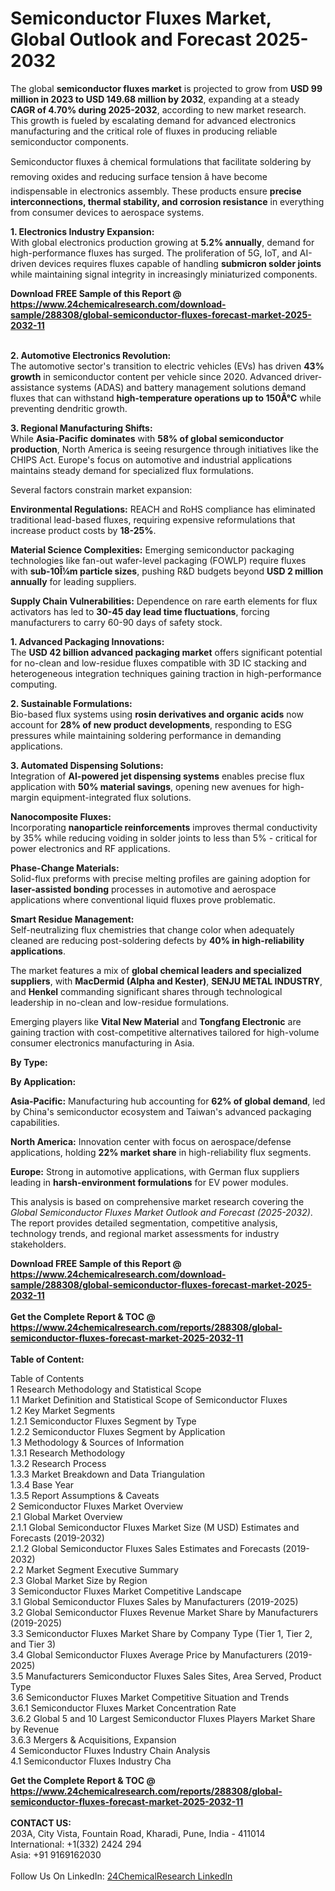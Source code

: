 <h1>Semiconductor Fluxes Market, Global Outlook and Forecast 2025-2032</h1><p>The global <strong>semiconductor fluxes market</strong> is projected to grow from <strong>USD 99 million in 2023 to USD 149.68 million by 2032</strong>, expanding at a steady <strong>CAGR of 4.70% during 2025-2032</strong>, according to new market research. This growth is fueled by escalating demand for advanced electronics manufacturing and the critical role of fluxes in producing reliable semiconductor components.</p><p>Semiconductor fluxes â chemical formulations that facilitate soldering by removing oxides and reducing surface tension â have become indispensable in electronics assembly. These products ensure <strong>precise interconnections, thermal stability, and corrosion resistance</strong> in everything from consumer devices to aerospace systems.</p><p><strong>1. Electronics Industry Expansion:</strong><br>
With global electronics production growing at <strong>5.2% annually</strong>, demand for high-performance fluxes has surged. The proliferation of 5G, IoT, and AI-driven devices requires fluxes capable of handling <strong>submicron solder joints</strong> while maintaining signal integrity in increasingly miniaturized components.</p><div><b>Download FREE Sample of this Report @ 
            <a href="https://www.24chemicalresearch.com/download-sample/288308/global-semiconductor-fluxes-forecast-market-2025-2032-11">
            https://www.24chemicalresearch.com/download-sample/288308/global-semiconductor-fluxes-forecast-market-2025-2032-11</a></b></div><br><p><strong>2. Automotive Electronics Revolution:</strong><br>
The automotive sector's transition to electric vehicles (EVs) has driven <strong>43% growth</strong> in semiconductor content per vehicle since 2020. Advanced driver-assistance systems (ADAS) and battery management solutions demand fluxes that can withstand <strong>high-temperature operations up to 150Â°C</strong> while preventing dendritic growth.</p><p><strong>3. Regional Manufacturing Shifts:</strong><br>
While <strong>Asia-Pacific dominates</strong> with <strong>58% of global semiconductor production</strong>, North America is seeing resurgence through initiatives like the CHIPS Act. Europe's focus on automotive and industrial applications maintains steady demand for specialized flux formulations.</p><p>Several factors constrain market expansion:</p><p><strong>Environmental Regulations:</strong> REACH and RoHS compliance has eliminated traditional lead-based fluxes, requiring expensive reformulations that increase product costs by <strong>18-25%</strong>.</p><p><strong>Material Science Complexities:</strong> Emerging semiconductor packaging technologies like fan-out wafer-level packaging (FOWLP) require fluxes with <strong>sub-10Î¼m particle sizes</strong>, pushing R&amp;D budgets beyond <strong>USD 2 million annually</strong> for leading suppliers.</p><p><strong>Supply Chain Vulnerabilities:</strong> Dependence on rare earth elements for flux activators has led to <strong>30-45 day lead time fluctuations</strong>, forcing manufacturers to carry 60-90 days of safety stock.</p><p><strong>1. Advanced Packaging Innovations:</strong><br>
The <strong>USD 42 billion advanced packaging market</strong> offers significant potential for no-clean and low-residue fluxes compatible with 3D IC stacking and heterogeneous integration techniques gaining traction in high-performance computing.</p><p><strong>2. Sustainable Formulations:</strong><br>
Bio-based flux systems using <strong>rosin derivatives and organic acids</strong> now account for <strong>28% of new product developments</strong>, responding to ESG pressures while maintaining soldering performance in demanding applications.</p><p><strong>3. Automated Dispensing Solutions:</strong><br>
Integration of <strong>AI-powered jet dispensing systems</strong> enables precise flux application with <strong>50% material savings</strong>, opening new avenues for high-margin equipment-integrated flux solutions.</p><p><strong>Nanocomposite Fluxes:</strong><br>
    Incorporating <strong>nanoparticle reinforcements</strong> improves thermal conductivity by 35% while reducing voiding in solder joints to less than 5% - critical for power electronics and RF applications.</p><p><strong>Phase-Change Materials:</strong><br>
    Solid-flux preforms with precise melting profiles are gaining adoption for <strong>laser-assisted bonding</strong> processes in automotive and aerospace applications where conventional liquid fluxes prove problematic.</p><p><strong>Smart Residue Management:</strong><br>
    Self-neutralizing flux chemistries that change color when adequately cleaned are reducing post-soldering defects by <strong>40% in high-reliability applications</strong>.</p><p>The market features a mix of <strong>global chemical leaders and specialized suppliers</strong>, with <strong>MacDermid (Alpha and Kester)</strong>, <strong>SENJU METAL INDUSTRY</strong>, and <strong>Henkel</strong> commanding significant shares through technological leadership in no-clean and low-residue formulations.</p><p>Emerging players like <strong>Vital New Material</strong> and <strong>Tongfang Electronic</strong> are gaining traction with cost-competitive alternatives tailored for high-volume consumer electronics manufacturing in Asia.</p><p><strong>By Type:</strong></p><p><strong>By Application:</strong></p><p><strong>Asia-Pacific:</strong> Manufacturing hub accounting for <strong>62% of global demand</strong>, led by China's semiconductor ecosystem and Taiwan's advanced packaging capabilities.</p><p><strong>North America:</strong> Innovation center with focus on aerospace/defense applications, holding <strong>22% market share</strong> in high-reliability flux segments.</p><p><strong>Europe:</strong> Strong in automotive applications, with German flux suppliers leading in <strong>harsh-environment formulations</strong> for EV power modules.</p><p>This analysis is based on comprehensive market research covering the <em>Global Semiconductor Fluxes Market Outlook and Forecast (2025-2032)</em>. The report provides detailed segmentation, competitive analysis, technology trends, and regional market assessments for industry stakeholders.</p><div><b>Download FREE Sample of this Report @ 
            <a href="https://www.24chemicalresearch.com/download-sample/288308/global-semiconductor-fluxes-forecast-market-2025-2032-11">
            https://www.24chemicalresearch.com/download-sample/288308/global-semiconductor-fluxes-forecast-market-2025-2032-11</a></b></div><br><div><b>Get the Complete Report & TOC @ 
            <a href="https://www.24chemicalresearch.com/reports/288308/global-semiconductor-fluxes-forecast-market-2025-2032-11">
            https://www.24chemicalresearch.com/reports/288308/global-semiconductor-fluxes-forecast-market-2025-2032-11</a></b></div><br>
            <b>Table of Content:</b><p>Table of Contents<br />
1 Research Methodology and Statistical Scope<br />
1.1 Market Definition and Statistical Scope of Semiconductor Fluxes<br />
1.2 Key Market Segments<br />
1.2.1 Semiconductor Fluxes Segment by Type<br />
1.2.2 Semiconductor Fluxes Segment by Application<br />
1.3 Methodology & Sources of Information<br />
1.3.1 Research Methodology<br />
1.3.2 Research Process<br />
1.3.3 Market Breakdown and Data Triangulation<br />
1.3.4 Base Year<br />
1.3.5 Report Assumptions & Caveats<br />
2 Semiconductor Fluxes Market Overview<br />
2.1 Global Market Overview<br />
2.1.1 Global Semiconductor Fluxes Market Size (M USD) Estimates and Forecasts (2019-2032)<br />
2.1.2 Global Semiconductor Fluxes Sales Estimates and Forecasts (2019-2032)<br />
2.2 Market Segment Executive Summary<br />
2.3 Global Market Size by Region<br />
3 Semiconductor Fluxes Market Competitive Landscape<br />
3.1 Global Semiconductor Fluxes Sales by Manufacturers (2019-2025)<br />
3.2 Global Semiconductor Fluxes Revenue Market Share by Manufacturers (2019-2025)<br />
3.3 Semiconductor Fluxes Market Share by Company Type (Tier 1, Tier 2, and Tier 3)<br />
3.4 Global Semiconductor Fluxes Average Price by Manufacturers (2019-2025)<br />
3.5 Manufacturers Semiconductor Fluxes Sales Sites, Area Served, Product Type<br />
3.6 Semiconductor Fluxes Market Competitive Situation and Trends<br />
3.6.1 Semiconductor Fluxes Market Concentration Rate<br />
3.6.2 Global 5 and 10 Largest Semiconductor Fluxes Players Market Share by Revenue<br />
3.6.3 Mergers & Acquisitions, Expansion<br />
4 Semiconductor Fluxes Industry Chain Analysis<br />
4.1 Semiconductor Fluxes Industry Cha</p><div><b>Get the Complete Report & TOC @ 
            <a href="https://www.24chemicalresearch.com/reports/288308/global-semiconductor-fluxes-forecast-market-2025-2032-11">
            https://www.24chemicalresearch.com/reports/288308/global-semiconductor-fluxes-forecast-market-2025-2032-11</a></b></div><br><b>CONTACT US:</b><br>
            203A, City Vista, Fountain Road, Kharadi, Pune, India - 411014<br>
            International: +1(332) 2424 294<br>
            Asia: +91 9169162030 <br><br>
            Follow Us On LinkedIn: <a href="https://www.linkedin.com/company/24chemicalresearch/">24ChemicalResearch LinkedIn</a>